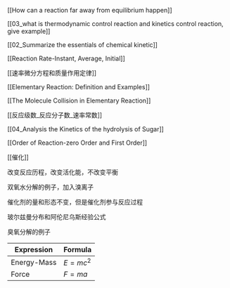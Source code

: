

[[How can a reaction far away from equilibrium happen]]

[[03_what is thermodynamic control reaction and kinetics control reaction, give example]]

[[02_Summarize the essentials of chemical kinetic]]

[[Reaction Rate-Instant, Average, Initial]]

[[速率微分方程和质量作用定律]]

[[Elementary Reaction: Definition and Examples]]

[[The Molecule Collision in Elementary Reaction]]


[[反应级数_反应分子数_速率常数]]

[[04_Analysis the Kinetics of the hydrolysis of Sugar]]

[[Order of Reaction-zero Order and First Order]]

[[催化]]

改变反应历程，改变活化能，不改变平衡

双氧水分解的例子，加入溴离子

催化剂的量和形态不变，但是催化剂参与反应过程

玻尔兹曼分布和阿伦尼乌斯经验公式

臭氧分解的例子

| Expression   | Formula      |
|--------------|--------------|
| Energy-Mass  | $E = mc^2$   |
| Force        | $F = ma$     |










